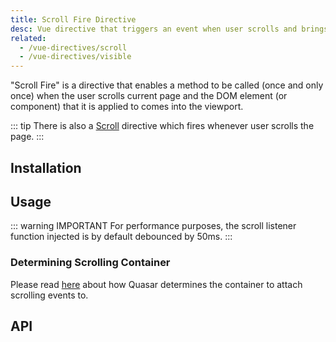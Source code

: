 ```yaml
---
title: Scroll Fire Directive
desc: Vue directive that triggers an event when user scrolls and brings a component into view.
related:
  - /vue-directives/scroll
  - /vue-directives/visible
---
```

"Scroll Fire" is a directive that enables a method to be called (once and only once) when the user scrolls current page and the DOM element (or component) that it is applied to comes into the viewport.

::: tip
There is also a [Scroll](/vue-directives/scroll) directive which fires whenever user scrolls the page.
:::

## Installation
<doc-installation directives="ScrollFire" />

## Usage

<doc-example title="Basic" file="ScrollFire/Basic" scrollable />

::: warning IMPORTANT
For performance purposes, the scroll listener function injected is by default debounced by 50ms.
:::

### Determining Scrolling Container
Please read [here](/vue-components/scroll-observer#Determining-Scrolling-Container) about how Quasar determines the container to attach scrolling events to.

## API
<doc-api file="ScrollFire" />


